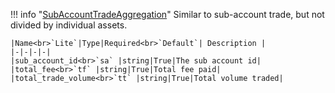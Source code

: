 !!! info "[SubAccountTradeAggregation](schemas/sub_account_trade_aggregation.md)"
    Similar to sub-account trade, but not divided by individual assets.<br>

    |Name<br>`Lite`|Type|Required<br>`Default`| Description |
    |-|-|-|-|
    |sub_account_id<br>`sa` |string|True|The sub account id|
    |total_fee<br>`tf` |string|True|Total fee paid|
    |total_trade_volume<br>`tt` |string|True|Total volume traded|
